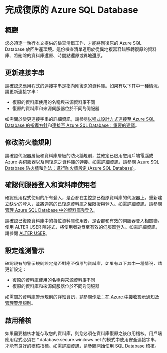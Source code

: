 <properties
   pageTitle="完成復原的 Azure SQL Database"
   description="還原時間點, Microsoft Azure SQL Database, 還原資料庫, 復原資料庫, Azure 管理入口網站, Azure 入口網站"
   services="sql-database"
   documentationCenter=""
   authors="elfisher"
   manager="jeffreyg"
   editor=""/>

<tags
   ms.service="sql-database"
   ms.devlang="NA"
   ms.topic="article"
   ms.tgt_pltfrm="NA"
   ms.workload="storage-backup-recovery"
   ms.date="04/13/2015"
   ms.author="elfish"/>

# 完成復原的 Azure SQL Database

## 概觀

您必須逐一執行本文提供的檢查清單工作，才能將剛復原的 Azure SQL Database 放回生產環境。這份檢查清單適用於從異地複寫容錯移轉復原的資料庫、將刪除的資料庫還原、時間點還原或異地還原。

## 更新連接字串

請確認您應用程式的連接字串是指向剛復原的資料庫。如果有以下其中一種情況，請更新連接字串：

  + 復原的資料庫使用的名稱與來源資料庫不同
  + 復原的資料庫和來源伺服器位於不同的伺服器

如需關於變更連接字串的詳細資訊，請參閱[以程式設計方式連接至 Azure SQL Database 的指導方針](https://msdn.microsoft.com/library/azure/ee336282.aspx)和[連接至 Azure SQL Database：重要的建議](sql-database-connect-central-recommendations.md)。
 
## 修改防火牆規則
請確認伺服器層級和資料庫層級的防火牆規則，並確定已啟用您用戶端電腦或 Azure 與伺服器以及剛復原之資料庫的連接。如需詳細資訊，請參閱 [Azure SQL Database 防火牆](https://msdn.microsoft.com/library/azure/ee621782.aspx)和[作法：進行防火牆設定 (Azure SQL Database)](https://msdn.microsoft.com/library/azure/jj553530.aspx)。

## 確認伺服器登入和資料庫使用者

確認應用程式使用的所有登入，是否都在主控您已復原資料庫的伺服器上。重新建立缺少的登入，並將適當的已復原資料庫之權限授與登入。如需詳細資訊，請參閱[管理 Azure SQL Database 中的資料庫和登入](https://msdn.microsoft.com/library/azure/ee336235.aspx)。

請確認已復原資料庫中的每位資料庫使用者，是否都和有效的伺服器登入相關聯。使用 ALTER USER 陳述式，將使用者對應至有效的伺服器登入。如需詳細資訊，請參閱 [ALTER USER](http://go.microsoft.com/fwlink/?LinkId=397486)。


## 設定遙測警示

確認現有的警示規則設定是否對應至復原的資料庫。如果有以下其中一種情況，請更新設定：

  + 復原的資料庫使用的名稱與來源資料庫不同
  + 復原的資料庫和來源伺服器位於不同的伺服器

如需關於資料庫警示規則的詳細資訊，請參閱[作法：在 Azure 中接收警示通知及管理警示規則](https://msdn.microsoft.com/library/azure/dn306638.aspx)。


## 啟用稽核

如果需要稽核才能存取您的資料庫，則您必須在資料庫復原之後啟用稽核。用戶端應用程式必須在 *.database.secure.windows.net 的模式中使用安全連接字串，才能有良好的稽核指標。如需詳細資訊，請參閱[開始使用 SQL Database 稽核](sql-database-auditing-get-started.md)。
 

<!---HONumber=July15_HO4-->